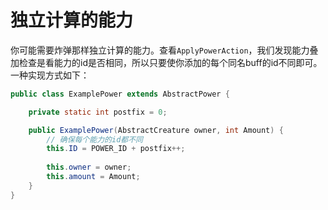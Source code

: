 # 独立计算的能力

你可能需要炸弹那样独立计算的能力。查看`ApplyPowerAction`，我们发现能力叠加检查是看能力的id是否相同，所以只要使你添加的每个同名buff的id不同即可。一种实现方式如下：

```java
public class ExamplePower extends AbstractPower {

    private static int postfix = 0;

    public ExamplePower(AbstractCreature owner, int Amount) {
        // 确保每个能力的id都不同
        this.ID = POWER_ID + postfix++;
        
        this.owner = owner;
        this.amount = Amount;
    }
}
```